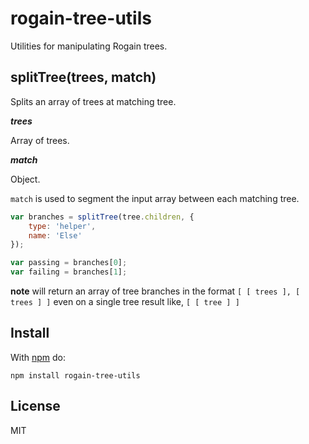 # rogain-tree-utils

Utilities for manipulating Rogain trees.

## splitTree(trees, match)

Splits an array of trees at matching tree.

___trees___

Array of trees.

___match___

Object.

`match` is used to segment the input array between each matching tree.

```js
var branches = splitTree(tree.children, {
    type: 'helper',
    name: 'Else'
});

var passing = branches[0];
var failing = branches[1];
```

__note__ will return an array of tree branches in the format `[ [ trees ], [ trees ] ]` even on a single tree result like, `[ [ tree ] ]`

## Install 

With [npm](https://www.npmjs.com) do:

```
npm install rogain-tree-utils
```

## License

MIT